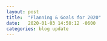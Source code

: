 ```yaml
---
layout: post
title:  "Planning & Goals for 2020"
date:   2020-01-03 14:50:12 -0600
categories: blog update
---
```


